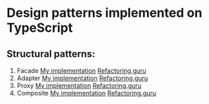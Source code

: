 # Design patterns implemented on TypeScript

## Structural patterns:
1. Facade [My implementation](https://github.com/NikitaYasinski/Patterns/blob/master/structural/facade.ts) [Refactoring.guru](https://refactoring.guru/design-patterns/facade)
2. Adapter [My implementation](https://github.com/NikitaYasinski/Patterns/blob/master/structural/adapter.ts) [Refactoring.guru](https://refactoring.guru/design-patterns/adapter)
3. Proxy [My implementation](https://github.com/NikitaYasinski/Patterns/blob/master/structural/proxy.ts) [Refactoring.guru](https://refactoring.guru/design-patterns/proxy)
4. Composite [My implementation](https://github.com/NikitaYasinski/Patterns/blob/master/structural/composite.ts) [Refactoring.guru](https://refactoring.guru/design-patterns/composite)
